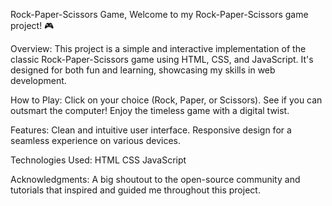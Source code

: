 Rock-Paper-Scissors Game,
Welcome to my Rock-Paper-Scissors game project! 🎮

Overview:
This project is a simple and interactive implementation of the classic Rock-Paper-Scissors game using HTML, CSS, and JavaScript.
It's designed for both fun and learning, showcasing my skills in web development.

How to Play:
Click on your choice (Rock, Paper, or Scissors).
See if you can outsmart the computer!
Enjoy the timeless game with a digital twist.

Features:
Clean and intuitive user interface.
Responsive design for a seamless experience on various devices.

Technologies Used:
HTML
CSS
JavaScript

Acknowledgments:
A big shoutout to the open-source community and tutorials that inspired and guided me throughout this project.
